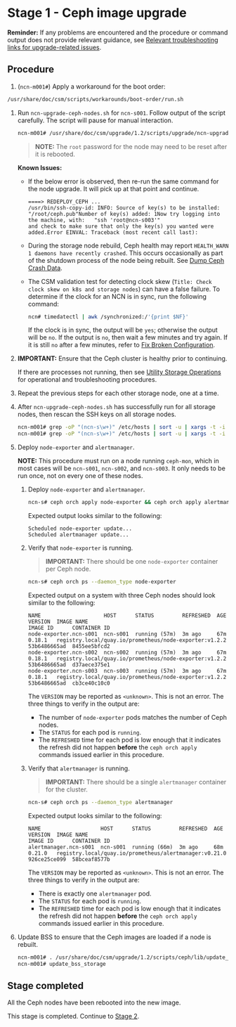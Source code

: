 # Stage 1 - Ceph image upgrade

**Reminder:** If any problems are encountered and the procedure or command output does not provide relevant guidance, see
[Relevant troubleshooting links for upgrade-related issues](README.md#relevant-troubleshooting-links-for-upgrade-related-issues).

## Procedure

1. (`ncn-m001#`) Apply a workaround for the boot order:

```bash
/usr/share/doc/csm/scripts/workarounds/boot-order/run.sh
```

1. Run `ncn-upgrade-ceph-nodes.sh` for `ncn-s001`. Follow output of the script carefully. The script will pause for manual interaction.

    ```bash
    ncn-m001# /usr/share/doc/csm/upgrade/1.2/scripts/upgrade/ncn-upgrade-ceph-nodes.sh ncn-s001
    ```

    > **NOTE:** The `root` password for the node may need to be reset after it is rebooted.

    **Known Issues:**

    - If the below error is observed, then re-run the same command for the node upgrade. It will pick up at that point and continue.

        ```text
        ====> REDEPLOY_CEPH ...
        /usr/bin/ssh-copy-id: INFO: Source of key(s) to be installed: "/root/ceph.pub"Number of key(s) added: 1Now try logging into the machine, with:   "ssh 'root@ncn-s003'"
        and check to make sure that only the key(s) you wanted were added.Error EINVAL: Traceback (most recent call last):
        ```

    - During the storage node rebuild, Ceph health may report `HEALTH_WARN 1 daemons have recently crashed`. This occurs occasionally as part of the shutdown process of the node
      being rebuilt. See [Dump Ceph Crash Data](../../operations/utility_storage/Dump_Ceph_Crash_Data.md).

    - The CSM validation test for detecting clock skew (`Title: Check clock skew on k8s and storage nodes`) can have a false failure. To determine if the clock for an
      NCN is in sync, run the following command:

      ```bash
      ncn# timedatectl | awk /synchronized:/'{print $NF}'
      ```

      If the clock is in sync, the output will be `yes`; otherwise the output will be `no`. If the output is `no`, then wait a few minutes and try again. If it is still `no` after
      a few minutes, refer to [Fix Broken Configuration](../../operations/node_management/Configure_NTP_on_NCNs.md#fix-broken-configuration).

1. **IMPORTANT:** Ensure that the Ceph cluster is healthy prior to continuing.

    If there are processes not running, then see [Utility Storage Operations](../../operations/utility_storage/Utility_Storage.md) for operational and troubleshooting procedures.

1. Repeat the previous steps for each other storage node, one at a time.

1. After `ncn-upgrade-ceph-nodes.sh` has successfully run for all storage nodes, then rescan the SSH keys on all storage nodes.

    ```bash
    ncn-m001# grep -oP "(ncn-s\w+)" /etc/hosts | sort -u | xargs -t -i ssh {} 'truncate --size=0 ~/.ssh/known_hosts'
    ncn-m001# grep -oP "(ncn-s\w+)" /etc/hosts | sort -u | xargs -t -i ssh {} 'grep -oP "(ncn-s\w+|ncn-m\w+|ncn-w\w+)" /etc/hosts | sort -u | xargs -t -i ssh-keyscan -H \{\} >> /root/.ssh/known_hosts'
    ```

1. Deploy `node-exporter` and `alertmanager`.

    **NOTE:** This procedure must run on a node running `ceph-mon`, which in most cases will be `ncn-s001`, `ncn-s002`, and `ncn-s003`. It only needs to be run once, not on every one of these nodes.

    1. Deploy `node-exporter` and `alertmanager`.

        ```bash
        ncn-s# ceph orch apply node-exporter && ceph orch apply alertmanager
        ```

        Expected output looks similar to the following:

        ```text
        Scheduled node-exporter update...
        Scheduled alertmanager update...
        ```

    1. Verify that `node-exporter` is running.

        > **IMPORTANT:** There should be one `node-exporter` container per Ceph node.

        ```bash
        ncn-s# ceph orch ps --daemon_type node-exporter
        ```

        Expected output on a system with three Ceph nodes should look similar to the following:

        ```text
        NAME                    HOST      STATUS         REFRESHED  AGE  VERSION  IMAGE NAME                                              IMAGE ID      CONTAINER ID
        node-exporter.ncn-s001  ncn-s001  running (57m)  3m ago     67m  0.18.1   registry.local/quay.io/prometheus/node-exporter:v1.2.2  53b6486665ad  8455ee5bfcd2
        node-exporter.ncn-s002  ncn-s002  running (57m)  3m ago     67m  0.18.1   registry.local/quay.io/prometheus/node-exporter:v1.2.2  53b6486665ad  d37aece375e1
        node-exporter.ncn-s003  ncn-s003  running (57m)  3m ago     67m  0.18.1   registry.local/quay.io/prometheus/node-exporter:v1.2.2  53b6486665ad  cb3ce40c10c0
        ```

        The `VERSION` may be reported as `<unknown>`. This is not an error. The three things to verify in the output are:

        - The number of `node-exporter` pods matches the number of Ceph nodes.
        - The `STATUS` for each pod is `running`.
        - The `REFRESHED` time for each pod is low enough that it indicates the refresh did not happen **before** the `ceph orch apply` commands issued earlier in this procedure.

    1. Verify that `alertmanager` is running.

        > **IMPORTANT:** There should be a single `alertmanager` container for the cluster.

        ```bash
        ncn-s# ceph orch ps --daemon_type alertmanager
        ```

        Expected output looks similar to the following:

        ```text
        NAME                   HOST      STATUS         REFRESHED  AGE  VERSION  IMAGE NAME                                              IMAGE ID      CONTAINER ID
        alertmanager.ncn-s001  ncn-s001  running (66m)  3m ago     68m  0.21.0   registry.local/quay.io/prometheus/alertmanager:v0.21.0  926ce25ce099  58bceaf8577b
        ```

        The `VERSION` may be reported as `<unknown>`. This is not an error. The three things to verify in the output are:

        - There is exactly one `alertmanager` pod.
        - The `STATUS` for each pod is `running`.
        - The `REFRESHED` time for each pod is low enough that it indicates the refresh did not happen **before** the `ceph orch apply` commands issued earlier in this procedure.

1. Update BSS to ensure that the Ceph images are loaded if a node is rebuilt.

    ```bash
    ncn-m001# . /usr/share/doc/csm/upgrade/1.2/scripts/ceph/lib/update_bss_metadata.sh
    ncn-m001# update_bss_storage
    ```

## Stage completed

All the Ceph nodes have been rebooted into the new image.

This stage is completed. Continue to [Stage 2](Stage_2.md).
